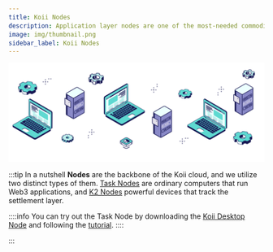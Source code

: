 ```yaml
---
title: Koii Nodes
description: Application layer nodes are one of the most-needed commodities in Web3.
image: img/thumbnail.png
sidebar_label: Koii Nodes
---
```


![Banner](./img/Nodes%20vs%20Servers.svg)

:::tip In a nutshell
**Nodes** are the backbone of the Koii cloud, and we utilize two distinct types of them. [Task Nodes](/run-a-node/introduction/task-nodes) are ordinary computers that run Web3 applications, and [K2 Nodes](/run-a-node/introduction/k2-nodes) powerful devices that track the settlement layer.

::::info
You can try out the Task Node by downloading the [Koii Desktop Node](https://koii.network/node) and following the [tutorial](/run-a-node/task-nodes/how-to-run-a-desktop-node).
::::

:::

